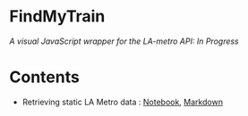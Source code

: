 # FindMyTrain
_A visual JavaScript wrapper for the LA-metro API: In Progress_



# Contents

* Retrieving static LA Metro data : [Notebook](Static_LAmetro_data_retrieval.ipynb), [Markdown](Static_LAmetro_data_retrieval.md)
